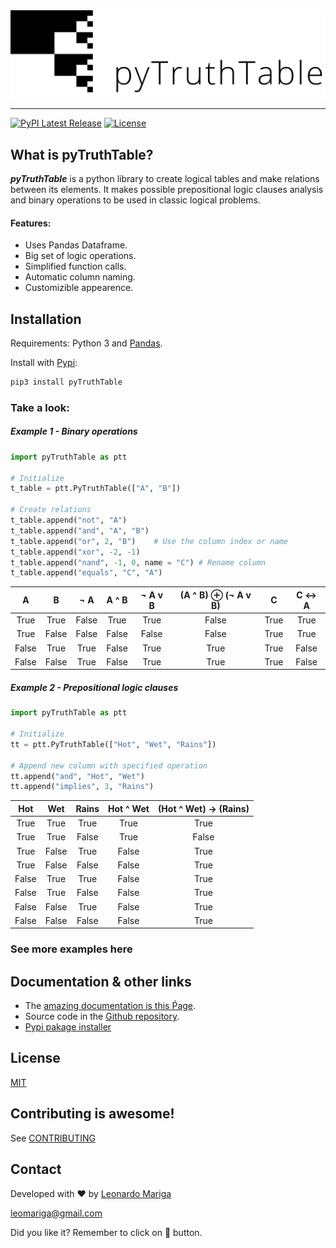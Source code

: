 <div align="center">
  <img src="https://raw.githubusercontent.com/leomariga/pyTruthTable/master/doc/logo.png"><br>
</div>

-----------------
[![PyPI Latest Release](https://img.shields.io/pypi/v/pyTruthTable.svg?style=for-the-badge)](https://pypi.org/project/pyTruthTable/)
[![License](https://img.shields.io/pypi/l/pyTruthTable.svg?style=for-the-badge)](https://github.com/leomariga/pyTruthTable/blob/master/LICENSE)

## What is pyTruthTable?
**_pyTruthTable_** is a python library to create logical tables and make relations between its elements. It makes possible prepositional logic clauses analysis and  binary operations to be used in classic logical problems.

#### Features:
 - Uses Pandas Dataframe.
 - Big set of logic operations.
 - Simplified function calls.
 - Automatic column naming.
 - Customizible appearence.


## Installation
Requirements: Python 3 and [Pandas](https://github.com/pandas-dev/pandas).

Install with [Pypi](https://pypi.org/project/pyTruthTable/):

```sh
pip3 install pyTruthTable
```

### Take a look: 

##### Example 1 - Binary operations

``` python
import pyTruthTable as ptt

# Initialize
t_table = ptt.PyTruthTable(["A", "B"])

# Create relations
t_table.append("not", "A")
t_table.append("and", "A", "B")
t_table.append("or", 2, "B")    # Use the column index or name
t_table.append("xor", -2, -1)
t_table.append("nand", -1, 0, name = "C") # Rename column
t_table.append("equals", "C", "A")
```

|   A   |   B   |  ¬ A  | A ^ B | ¬ A v B | (A ^ B) ⊕ (¬ A v B) |   C  | C ↔ A |
|:-----:|:-----:|:-----:|:-----:|:-------:|:-------------------:|:----:|:-----:|
|  True |  True | False |  True |   True  |        False        | True |  True |
|  True | False | False | False |  False  |        False        | True |  True |
| False |  True |  True | False |   True  |         True        | True | False |
| False | False |  True | False |   True  |         True        | True | False |

##### Example 2 - Prepositional logic clauses

``` python
import pyTruthTable as ptt

# Initialize
tt = ptt.PyTruthTable(["Hot", "Wet", "Rains"])

# Append new column with specified operation
tt.append("and", "Hot", "Wet")
tt.append("implies", 3, "Rains")
```

|  Hot  |  Wet  | Rains | Hot ^ Wet | (Hot ^ Wet) → (Rains) |
|:-----:|:-----:|:-----:|:---------:|:---------------------:|
|  True |  True |  True |    True   |          True         |
|  True |  True | False |    True   |         False         |
|  True | False |  True |   False   |          True         |
|  True | False | False |   False   |          True         |
| False |  True |  True |   False   |          True         |
| False |  True | False |   False   |          True         |
| False | False |  True |   False   |          True         |
| False | False | False |   False   |          True         |

### See more examples here


## Documentation & other links
 - The [amazing documentation is this Ṕage](https://leomariga.github.io/pyTruthTable/).
 - Source code in the [Github repository](https://github.com/leomariga/pyTruthTable).
 - [Pypi pakage installer](https://pypi.org/project/pyTruthTable/)


## License
[MIT](https://github.com/leomariga/pyTruthTable/blob/master/LICENSE)

## Contributing is awesome!

See [CONTRIBUTING](https://github.com/leomariga/pyTruthTable/blob/master/CONTRIBUTING.md)




## Contact

Developed with :heart: by [Leonardo Mariga](https://github.com/leomariga) 

leomariga@gmail.com

Did you like it? Remember to click on :star2: button.
